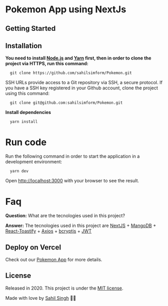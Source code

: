 # Pokemon App using NextJs

## Getting Started

## Installation

**You need to install [Node.js](https://pt-br.reactjs.org/) and [Yarn](https://yarnpkg.com/) first, then in order to clone the project via HTTPS, run this command:**

```
  git clone https://github.com/sahilsimform/Pokemon.git
```

SSH URLs provide access to a Git repository via SSH, a secure protocol. If you have a SSH key registered in your Github account, clone the project using this command:

```
  git clone git@github.com:sahilsimform/Pokemon.git
```

**Install dependencies**

```
  yarn install
```

# Run code

Run the following command in order to start the application in a development environment:

```
  yarn dev
```

Open [http://localhost:3000](http://localhost:3000) with your browser to see the result.

# Faq

**Question:** What are the tecnologies used in this project?

**Answer:** The tecnologies used in this project are [NextJS](https://nextjs.org/) + [MangoDB](https://www.mongodb.com) + [React-Toastify](https://fkhadra.github.io/react-toastify/introduction) + [Axios](https://axios-http.com/docs/intro) + [bcryptjs](https://www.npmjs.com/package/bcryptjs) + [JWT](https://jwt.io)

## Deploy on Vercel

Check out our [Pokemon App](https://sahil-pokemon.vercel.app/) for more details.

## License

Released in 2020.
This project is under the [MIT license](https://github.com/LauraBeatris/pokedex-nextjs/master/LICENSE).

Made with love by [Sahil Singh](https://github.com/sahilsimform) 💜🚀
